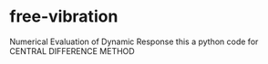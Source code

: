 # free-vibration
Numerical Evaluation of Dynamic Response
this a python code for CENTRAL DIFFERENCE METHOD
